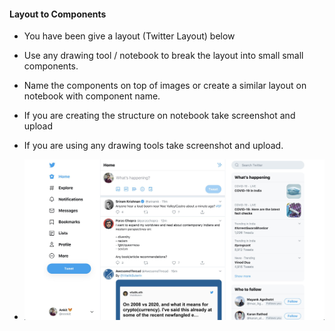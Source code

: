 #### Layout to Components

- You have been give a layout (Twitter Layout) below
- Use any drawing tool / notebook to break the layout into small small components.
- Name the components on top of images or create a similar layout on notebook with component name.
- If you are creating the structure on notebook take screenshot and upload
- If you are using  any drawing tools take screenshot and upload.

- ![Twitter Layout](./twitter.jpg)
